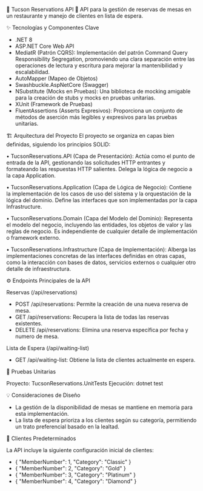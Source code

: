 🌟 Tucson Reservations API 🌟
API para la gestión de reservas de mesas en un restaurante y manejo de clientes en lista de espera.

✨ Tecnologías y Componentes Clave
- .NET 8
- ASP.NET Core Web API
- MediatR (Patrón CQRS): Implementación del patrón Command Query Responsibility Segregation, promoviendo una clara separación entre las operaciones de lectura y escritura para mejorar la mantenibilidad y escalabilidad.
- AutoMapper (Mapeo de Objetos)
- Swashbuckle.AspNetCore (Swagger)
- NSubstitute (Mocks en Pruebas): Una biblioteca de mocking amigable para la creación de stubs y mocks en pruebas unitarias.
- XUnit (Framework de Pruebas)
- FluentAssertions (Asserts Expresivos): Proporciona un conjunto de métodos de aserción más legibles y expresivos para las pruebas unitarias.

🏗️ Arquitectura del Proyecto
El proyecto se organiza en capas bien definidas, siguiendo los principios SOLID:

• TucsonReservations.API (Capa de Presentación): Actúa como el punto de entrada de la API, gestionando las solicitudes HTTP entrantes y formateando las respuestas HTTP salientes. Delega la lógica de negocio a la capa Application.

• TucsonReservations.Application (Capa de Lógica de Negocio): Contiene la implementación de los casos de uso del sistema y la orquestación de la lógica del dominio. Define las interfaces que son implementadas por la capa Infrastructure.

• TucsonReservations.Domain (Capa del Modelo del Dominio): Representa el modelo del negocio, incluyendo las entidades, los objetos de valor y las reglas de negocio. Es independiente de cualquier detalle de implementación o framework externo.

• TucsonReservations.Infrastructure (Capa de Implementación): Alberga las implementaciones concretas de las interfaces definidas en otras capas, como la interacción con bases de datos, servicios externos o cualquier otro detalle de infraestructura.

⚙️ Endpoints Principales de la API

Reservas (/api/reservations)
- POST /api/reservations: Permite la creación de una nueva reserva de mesa.
- GET /api/reservations: Recupera la lista de todas las reservas existentes.
- DELETE /api/reservations: Elimina una reserva específica por fecha y numero de mesa.
  
Lista de Espera (/api/waiting-list)
- GET /api/waiting-list: Obtiene la lista de clientes actualmente en espera.
  
🧪 Pruebas Unitarias

Proyecto: TucsonReservations.UnitTests
Ejecución: dotnet test

💡 Consideraciones de Diseño

- La gestión de la disponibilidad de mesas se mantiene en memoria para esta implementación.
- La lista de espera prioriza a los clientes según su categoría, permitiendo un trato preferencial basado en la lealtad.
 
👤 Clientes Predeterminados

La API incluye la siguiente configuración inicial de clientes:

- { "MemberNumber": 1, "Category": "Classic" }
- { "MemberNumber": 2, "Category": "Gold" }
- { "MemberNumber": 3, "Category": "Platinum" }
- { "MemberNumber": 4, "Category": "Diamond" }



